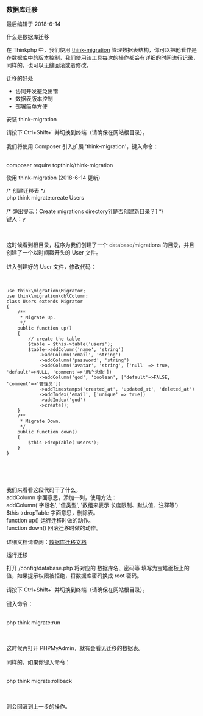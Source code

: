 <div class="container-fluid">
    <div class="card card-cascade my-5 hoverable">
        <div class="view gradient-card-header indigo">
            <h3 class="h3-responsive">数据库迁移</h3>
            <p>最后编辑于 2018-6-14</p>
        </div>
        <div class="card info-color z-depth-2">
            <div class="card-body">
                <p class="white-text mb-0 text-center">
                    什么是数据库迁移
                </p>
            </div>
        </div>
        <div class="card-body">
            <p class="card-text">
                <span class="h4-responsive">
                    在 Thinkphp 中，我们使用 
                    <span><a href="https://github.com/top-think/think-migration" target="_black" rel="noopener noreferrer">think-migration</a></span>
                    管理数据表结构，你可以把他看作是在数据库中的版本控制，我们使用该工具每次的操作都会有详细的时间进行记录，同样的，也可以无缝回滚或者修改。
                </span>
            </p>
        </div>
        <div class="card info-color z-depth-2">
            <div class="card-body">
                <p class="white-text mb-0 text-center">
                    迁移的好处
                </p>
            </div>
        </div>
        <div class="card-body">
            <p class="card-text">
                <span class="h4-responsive">
                    <ul>
                        <li>协同开发避免出错</li>
                        <li>数据表版本控制</li>
                        <li>部署简单方便</li>
                    </ul>
                </span>
            </p>
        </div>
        <div class="card info-color z-depth-2">
            <div class="card-body">
                <p class="white-text mb-0 text-center">
                    安装 think-migration
                </p>
            </div>
        </div>
        <div class="card-body">
            <p class="card-text">
                <span class="h4-responsive">
                    请按下 <span class="blue-text">Ctrl+Shift+`</span> 并切换到终端（请确保在网站根目录）。
                    <br><br>
                    我们将使用 <span class="blue-text">Composer</span> 引入扩展 'think-migration'，键入命令：
                    <br><br>
                    <div class="card green lighten-1 z-depth-2">
                        <div class="card-body">
                            <p class="white-text mb-0">
                                composer require topthink/think-migration
                            </p>
                        </div>
                    </div>
                </span>
            </p>
        </div>
        <div class="card info-color z-depth-2">
            <div class="card-body">
                <p class="white-text mb-0 text-center">
                    使用 think-migration (2018-6-14 更新)
                </p>
            </div>
        </div>
        <div class="card-body">
            <p class="card-text">
                <span class="h4-responsive">
                    <div class="card green lighten-1 z-depth-2">
                        <div class="card-body">
                            <p class="white-text mb-0">
                                /* 创建迁移表 */ <br>
                                php think migrate:create Users
                                <br><br>
                                /* 弹出提示：Create migrations directory?[是否创建新目录？] */   <br>
                                键入：y
                            </p>
                        </div>
                    </div>
                    <br><br>
                    这时候看到根目录，程序为我们创建了一个 database/migrations 的目录，并且创建了一个以时间戳开头的 User 文件。
                    <br><br>
                    进入创建好的 User 文件，修改代码：
                    <br><br>
                    <div class="card green lighten-1 z-depth-2">
                        <div class="card-body">
                            <p class="white-text mb-0">
                                <pre class="green lighten-1">
                                    <code>
use think\migration\Migrator;
use think\migration\db\Column;
class Users extends Migrator
{
    /**
     * Migrate Up.
     */
    public function up()
    {
        // create the table
        $table = $this->table('users');
        $table->addColumn('name', 'string')
            ->addColumn('email', 'string')
            ->addColumn('password', 'string')
            ->addColumn('avatar', 'string', ['null' => true, 'default'=>NULL, 'comment'=>'用户头像'])
            ->addColumn('god', 'boolean', ['default'=>FALSE, 'comment'=>'管理员'])
            ->addTimestamps('created_at', 'updated_at', 'deleted_at')
            ->addIndex('email', ['unique' => true])
            ->addIndex('god')
            ->create();
    }
    /**
     * Migrate Down.
     */
    public function down()
    {
        $this->dropTable('users');
    }
}
                                    </code>
                                </pre>
                            </p>
                        </div>
                    </div>
                    <br><br>
                    我们来看看这段代码干了什么，<br>
                    <span class="blue-text">addColumn</span> 字面意思，添加一列，使用方法：<br>
                    <span class="blue-text">addColumn('字段名', '值类型', '数组来表示 长度限制、默认值、注释等')</span> <br>
                    <span class="blue-text">$this->dropTable</span> 字面意思，删除表。<br>
                    <span class="blue-text">function up()</span> 运行迁移时做的动作。 <br>
                    <span class="blue-text">function down()</span> 回滚迁移时做的动作。
                    <br><br>
                    详细文档请查阅：<a href="http://docs.phinx.org" target="_black" rel="noopener noreferrer">数据库迁移文档</a>
                </span>
            </p>
        </div>
        <div class="card info-color z-depth-2">
            <div class="card-body">
                <p class="white-text mb-0 text-center">
                    运行迁移
                </p>
            </div>
        </div>
        <div class="card-body">
            <p class="card-text">
                <span class="h4-responsive">
                    打开 <span class="blue-text">/config/database.php</span> 将对应的 数据库名、密码等 填写为宝塔面板上的值，如果提示权限被拒绝，将数据库密码换成 root 密码。<br><br>
                    请按下 <span class="blue-text">Ctrl+Shift+`</span> 并切换到终端（请确保在网站根目录）。
                    <br><br>
                    键入命令：
                    <br><br>
                    <div class="card green lighten-1 z-depth-2">
                        <div class="card-body">
                            <p class="white-text mb-0">
                                php think migrate:run
                            </p>
                        </div>
                    </div>
                    <br><br>
                    这时候再打开 PHPMyAdmin，就有会看见迁移的数据表。
                    <br><br>
                    同样的，如果你键入命令：
                    <br><br>
                    <div class="card green lighten-1 z-depth-2">
                        <div class="card-body">
                            <p class="white-text mb-0">
                                php think migrate:rollback
                            </p>
                        </div>
                    </div>
                    <br><br>
                    则会回滚到上一步的操作。
                </span>
            </p>
        </div>
    </div>
</div>
